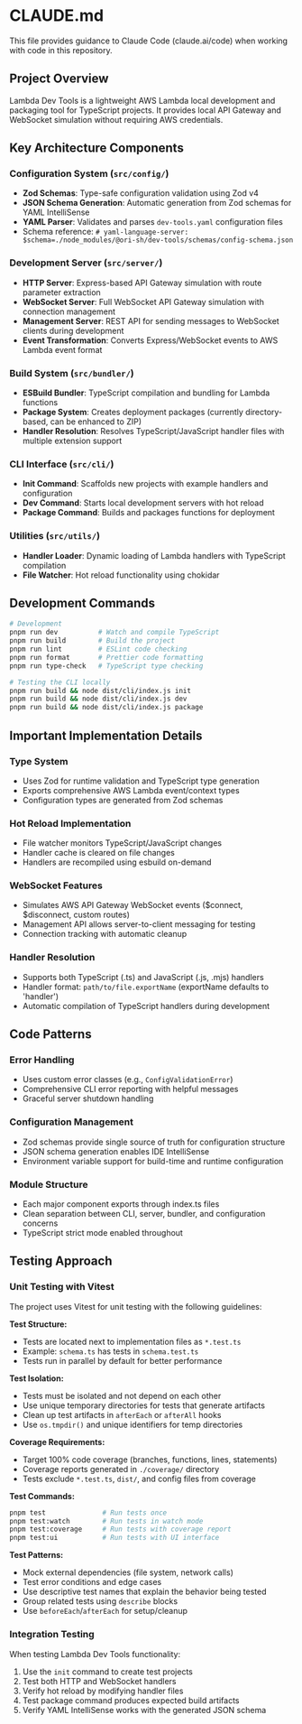 # CLAUDE.md

This file provides guidance to Claude Code (claude.ai/code) when working with code in this repository.

## Project Overview

Lambda Dev Tools is a lightweight AWS Lambda local development and packaging tool for TypeScript projects. It provides local API Gateway and WebSocket simulation without requiring AWS credentials.

## Key Architecture Components

### Configuration System (`src/config/`)

- **Zod Schemas**: Type-safe configuration validation using Zod v4
- **JSON Schema Generation**: Automatic generation from Zod schemas for YAML IntelliSense
- **YAML Parser**: Validates and parses `dev-tools.yaml` configuration files
- Schema reference: `# yaml-language-server: $schema=./node_modules/@ori-sh/dev-tools/schemas/config-schema.json`

### Development Server (`src/server/`)

- **HTTP Server**: Express-based API Gateway simulation with route parameter extraction
- **WebSocket Server**: Full WebSocket API Gateway simulation with connection management
- **Management Server**: REST API for sending messages to WebSocket clients during development
- **Event Transformation**: Converts Express/WebSocket events to AWS Lambda event format

### Build System (`src/bundler/`)

- **ESBuild Bundler**: TypeScript compilation and bundling for Lambda functions
- **Package System**: Creates deployment packages (currently directory-based, can be enhanced to ZIP)
- **Handler Resolution**: Resolves TypeScript/JavaScript handler files with multiple extension support

### CLI Interface (`src/cli/`)

- **Init Command**: Scaffolds new projects with example handlers and configuration
- **Dev Command**: Starts local development servers with hot reload
- **Package Command**: Builds and packages functions for deployment

### Utilities (`src/utils/`)

- **Handler Loader**: Dynamic loading of Lambda handlers with TypeScript compilation
- **File Watcher**: Hot reload functionality using chokidar

## Development Commands

```bash
# Development
pnpm run dev          # Watch and compile TypeScript
pnpm run build        # Build the project
pnpm run lint         # ESLint code checking
pnpm run format       # Prettier code formatting
pnpm run type-check   # TypeScript type checking

# Testing the CLI locally
pnpm run build && node dist/cli/index.js init
pnpm run build && node dist/cli/index.js dev
pnpm run build && node dist/cli/index.js package
```

## Important Implementation Details

### Type System

- Uses Zod for runtime validation and TypeScript type generation
- Exports comprehensive AWS Lambda event/context types
- Configuration types are generated from Zod schemas

### Hot Reload Implementation

- File watcher monitors TypeScript/JavaScript changes
- Handler cache is cleared on file changes
- Handlers are recompiled using esbuild on-demand

### WebSocket Features

- Simulates AWS API Gateway WebSocket events ($connect, $disconnect, custom routes)
- Management API allows server-to-client messaging for testing
- Connection tracking with automatic cleanup

### Handler Resolution

- Supports both TypeScript (.ts) and JavaScript (.js, .mjs) handlers
- Handler format: `path/to/file.exportName` (exportName defaults to 'handler')
- Automatic compilation of TypeScript handlers during development

## Code Patterns

### Error Handling

- Uses custom error classes (e.g., `ConfigValidationError`)
- Comprehensive CLI error reporting with helpful messages
- Graceful server shutdown handling

### Configuration Management

- Zod schemas provide single source of truth for configuration structure
- JSON schema generation enables IDE IntelliSense
- Environment variable support for build-time and runtime configuration

### Module Structure

- Each major component exports through index.ts files
- Clean separation between CLI, server, bundler, and configuration concerns
- TypeScript strict mode enabled throughout

## Testing Approach

### Unit Testing with Vitest

The project uses Vitest for unit testing with the following guidelines:

**Test Structure:**

- Tests are located next to implementation files as `*.test.ts`
- Example: `schema.ts` has tests in `schema.test.ts`
- Tests run in parallel by default for better performance

**Test Isolation:**

- Tests must be isolated and not depend on each other
- Use unique temporary directories for tests that generate artifacts
- Clean up test artifacts in `afterEach` or `afterAll` hooks
- Use `os.tmpdir()` and unique identifiers for temp directories

**Coverage Requirements:**

- Target 100% code coverage (branches, functions, lines, statements)
- Coverage reports generated in `./coverage/` directory
- Tests exclude `*.test.ts`, `dist/`, and config files from coverage

**Test Commands:**

```bash
pnpm test              # Run tests once
pnpm test:watch        # Run tests in watch mode
pnpm test:coverage     # Run tests with coverage report
pnpm test:ui           # Run tests with UI interface
```

**Test Patterns:**

- Mock external dependencies (file system, network calls)
- Test error conditions and edge cases
- Use descriptive test names that explain the behavior being tested
- Group related tests using `describe` blocks
- Use `beforeEach`/`afterEach` for setup/cleanup

### Integration Testing

When testing Lambda Dev Tools functionality:

1. Use the `init` command to create test projects
2. Test both HTTP and WebSocket handlers
3. Verify hot reload by modifying handler files
4. Test package command produces expected build artifacts
5. Verify YAML IntelliSense works with the generated JSON schema
